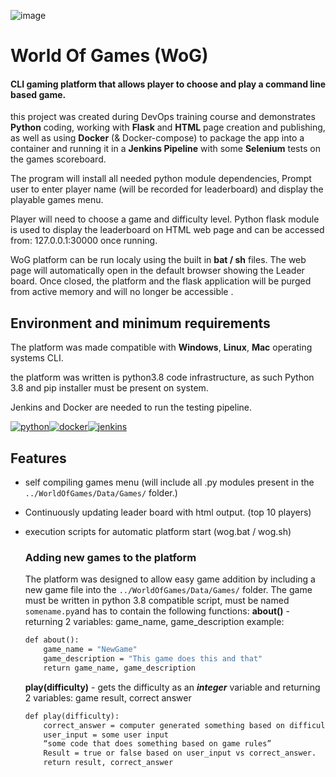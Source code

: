 ![image](https://user-images.githubusercontent.com/97593405/157765848-53b2e1a3-c233-4a60-9513-c60f4443fa73.png)

# World Of Games (WoG)  
#### CLI gaming platform that allows player to choose and play a command line based game.
this project was created during DevOps training course and demonstrates **Python** coding, working with **Flask** and **HTML** page creation and publishing, as well as using **Docker** (& Docker-compose) to package the app into a container and running it in a **Jenkins Pipeline** with some **Selenium** tests on the games scoreboard.  

The program will install all needed python module dependencies, Prompt user to enter player name (will be recorded for leaderboard) and display the playable games menu. 

Player will need to choose a game and difficulty level. 
Python flask module is used to display the leaderboard  on HTML web page and can be accessed from: 127.0.0.1:30000 once running. 

WoG platform can be run localy using the built in **bat / sh** files. The web page will automatically open in the default browser showing the Leader board. Once closed, the platform and the flask application will be purged from active memory and will no longer be accessible .




## Environment and minimum requirements

The platform was made compatible with **Windows**, **Linux**, **Mac** operating systems CLI.

the platform was written is python3.8 code infrastructure, as such 
Python 3.8 and pip installer must be present on system.

Jenkins and Docker are needed to run the testing pipeline.

[![python](https://user-images.githubusercontent.com/97593405/157931793-17ac9e96-93e6-40ec-9e12-6b612d157d35.png)][1][![docker](https://user-images.githubusercontent.com/97593405/157931835-9583e015-793d-4777-9dc3-8e8a23661bd0.png)][2][![jenkins](https://user-images.githubusercontent.com/97593405/157931843-2c274077-857d-43e4-9e75-14ac02d3f7fc.png)][3]

[1]: https://www.python.org/downloads/release/python-380/
[2]: https://www.docker.com/products/docker-desktop
[3]: https://www.jenkins.io/download/


## Features

- self compiling games menu (will include all .py modules present in the `../WorldOfGames/Data/Games/` folder.)

- Continuously updating leader board with html output. (top 10 players) 

- execution scripts for automatic platform start (wog.bat / wog.sh)



    ### Adding new games to the platform

    The platform was designed to allow easy game addition by including a new game file into the 
    `../WorldOfGames/Data/Games/` folder. The game must be written in python 3.8 compatible script,
    must be named `somename.py`and has to contain the following functions:
    **about()**  -  returning 2 variables: game_name, game_description
    example:
    ```python3.8
    def about():
   	    game_name = "NewGame"
    	game_description = "This game does this and that"
        return game_name, game_description
    ```
    **play(difficulty)** - gets the difficulty  as an **_integer_** variable and returning 2 variables: game result, correct answer
    ```python3.8
    def play(difficulty):
        correct_answer = computer generated something based on difficulty.
        user_input = some user input
        “some code that does something based on game rules”
        Result = true or false based on user_input vs correct_answer.
        return result, correct_answer
    ```	


